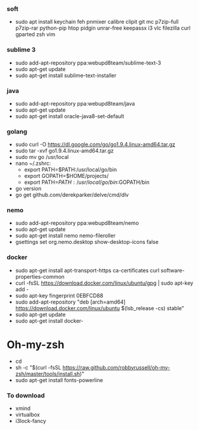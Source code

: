 ### soft
- sudo apt install keychain feh pnmixer calibre clipit git mc p7zip-full p7zip-rar python-pip htop pidgin unrar-free keepassx i3 vlc filezilla curl gparted zsh vim

### sublime 3
- sudo add-apt-repository ppa:webupd8team/sublime-text-3
- sudo apt-get update
- sudo apt-get install sublime-text-installer

### java
- sudo add-apt-repository ppa:webupd8team/java
- sudo apt-get update
- sudo apt-get install oracle-java8-set-default

### golang
- sudo curl -O https://dl.google.com/go/go1.9.4.linux-amd64.tar.gz
- sudo tar -xvf go1.9.4.linux-amd64.tar.gz
- sudo mv go /usr/local
- nano ~/.zshrc:
    - export PATH=$PATH:/usr/local/go/bin
    - export GOPATH=$HOME/projects/
    - export PATH=$PATH:/usr/local/go/bin:$GOPATH/bin
- go version
- go get github.com/derekparker/delve/cmd/dlv

### nemo
- sudo add-apt-repository ppa:webupd8team/nemo
- sudo apt-get update
- sudo apt-get install nemo nemo-fileroller
- gsettings set org.nemo.desktop show-desktop-icons false

### docker
- sudo apt-get install apt-transport-https ca-certificates curl software-properties-common
- curl -fsSL https://download.docker.com/linux/ubuntu/gpg | sudo apt-key add -
- sudo apt-key fingerprint 0EBFCD88
- sudo add-apt-repository "deb [arch=amd64] https://download.docker.com/linux/ubuntu $(lsb_release -cs) stable"
- sudo apt-get update
- sudo apt-get install docker-

# Oh-my-zsh
- cd
- sh -c "$(curl -fsSL https://raw.github.com/robbyrussell/oh-my-zsh/master/tools/install.sh)"
- sudo apt-get install fonts-powerline

### To download
- xmind
- virtualbox
- i3lock-fancy
